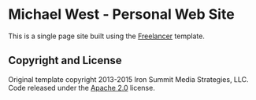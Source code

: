 # Michael West - Personal Web Site

This is a single page site built using the [Freelancer](http://startbootstrap.com/template-overviews/freelancer/) template.

## Copyright and License

Original template copyright 2013-2015 Iron Summit Media Strategies, LLC. Code released under the [Apache 2.0](https://github.com/IronSummitMedia/startbootstrap-freelancer/blob/gh-pages/LICENSE) license.